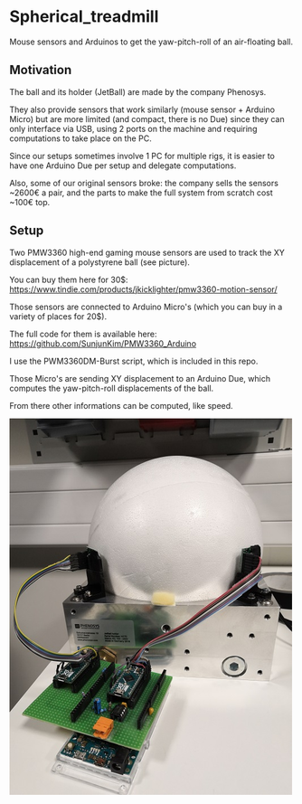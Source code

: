 # Spherical_treadmill

Mouse sensors and Arduinos to get the yaw-pitch-roll of an air-floating ball.

## Motivation

The ball and its holder (JetBall) are made by the company Phenosys. 

They also provide sensors that work similarly (mouse sensor + Arduino Micro) but are more limited (and compact, there is no Due) since they can only interface via USB, using 2 ports on the machine and requiring computations to take place on the PC.

Since our setups sometimes involve 1 PC for multiple rigs, it is easier to have one Arduino Due per setup and delegate computations.

Also, some of our original sensors broke: the company sells the sensors ~2600€ a pair, and the parts to make the full system from scratch cost ~100€ top.

## Setup

Two PMW3360 high-end gaming mouse sensors are used to track the XY displacement of a polystyrene ball (see picture). 

You can buy them here for 30$: https://www.tindie.com/products/jkicklighter/pmw3360-motion-sensor/

Those sensors are connected to Arduino Micro's (which you can buy in a variety of places for 20$). 

The full code for them  is available here: https://github.com/SunjunKim/PMW3360_Arduino

I use the PWM3360DM-Burst script, which is included in this repo.

Those Micro's are sending XY displacement to an Arduino Due, which computes the yaw-pitch-roll displacements of the ball.

From there other informations can be computed, like speed.

![picture](https://github.com/aphilip442/Spherical_treadmill/blob/master/spherical_treadmill.jpg)